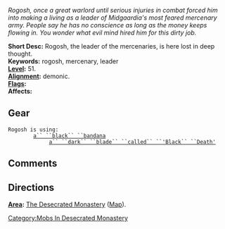 *Rogosh, once a great warlord until serious injuries in combat forced
him into making a living as a leader of Midgaardia's most feared
mercenary army. People say he has no conscience as long as the money
keeps flowing in. You wonder what evil mind hired him for this dirty
job.*

**Short Desc:** Rogosh, the leader of the mercenaries, is here lost in
deep thought.  
**Keywords:** rogosh, mercenary, leader  
**[Level](Level "wikilink"):** 51.  
**[Alignment](Alignment "wikilink"):** demonic.  
**[Flags](:Category:_Mob_Types "wikilink"):**  
**Affects:**  

## Gear

`Rogosh is using:`  
`  `<worn on head>`      `[`a`` ``black`` ``bandana`](Black_Bandana "wikilink")  
`  `<wielded>`           `[`a`` ``dark`` ``blade`` ``called`` ``'Black`` ``Death'`](Dark_Blade_Called_'Black_Death' "wikilink")

## Comments

## Directions

**[Area](:Category:_Areas "wikilink"):** [The Desecrated
Monastery](:Category:_Desecrated_Monastery "wikilink")
([Map](Desecrated_Monastery_Map "wikilink")).  

[Category:Mobs In Desecrated
Monastery](Category:Mobs_In_Desecrated_Monastery "wikilink")
